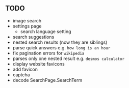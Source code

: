 ## TODO

-   image search
-   settings page
    -   search language setting
-   search suggestions
-   nested search results (now they are siblings)
-   parse quick answers e.g. `how long is an hour`
-   fix pagination errors for `wikipedia`
-   parses only one nested result e.g. `desmos calculator`
-   display website favicons
-   add favicon
-   captcha
-   decode SearchPage.SearchTerm
